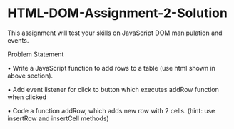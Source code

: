 # HTML-DOM-Assignment-2-Solution

This assignment will test your skills on JavaScript DOM manipulation and events.

Problem Statement

• Write a JavaScript function to add rows to a table (use html shown in above section).

• Add event listener for click to button which executes addRow function when clicked

• Code a function addRow, which adds new row with 2 cells. (hint: use insertRow and insertCell methods)
